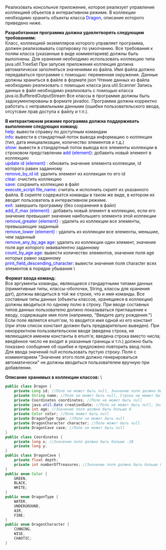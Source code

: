 Реализовать консольное приложение, которое реализует управление коллекцией объектов в интерактивном режиме. В коллекции необходимо хранить объекты класса <span style="color:blue">Dragon</span>, описание которого приведено ниже.

**Разработанная программа должна удовлетворять следующим требованиям:** \
Класс, коллекцией экземпляров которого управляет программа, должен реализовывать сортировку по умолчанию.
Все требования к полям класса (указанные в виде комментариев) должны быть выполнены.
Для хранения необходимо использовать коллекцию типа java.util.TreeSet
При запуске приложения коллекция должна автоматически заполняться значениями из файла.
Имя файла должно передаваться программе с помощью: переменная окружения.
Данные должны храниться в файле в формате json
Чтение данных из файла необходимо реализовать с помощью класса java.util.Scanner
Запись данных в файл необходимо реализовать с помощью класса java.io.BufferedOutputStream
Все классы в программе должны быть задокументированы в формате javadoc.
Программа должна корректно работать с неправильными данными (ошибки пользовательского ввода, отсутсвие прав доступа к файлу и т.п.).

**В интерактивном режиме программа должна поддерживать выполнение следующих команд:** \
<span style="color:blue">help</span>: вывести справку по доступным командам\
<span style="color:blue">info</span>: вывести в стандартный поток вывода информацию о коллекции (тип, дата инициализации, количество элементов и т.д.)\
<span style="color:blue">show</span>: вывести в стандартный поток вывода все элементы коллекции в строковом представлении
<span style="color:blue">add {element}</span>: добавить новый элемент в коллекцию \
<span style="color:blue">update id {element} </span>: обновить значение элемента коллекции, id которого равен заданному \
<span style="color:blue">remove_by_id id</span>: удалить элемент из коллекции по его id \
<span style="color:blue">clear</span>: очистить коллекцию \
<span style="color:blue">save</span>: сохранить коллекцию в файл \
<span style="color:blue">execute_script file_name</span>: считать и исполнить скрипт из указанного файла. В скрипте содержатся команды в таком же виде, в котором их вводит пользователь в интерактивном режиме. \
<span style="color:blue">exit</span>: завершить программу (без сохранения в файл) \
<span style="color:blue">add_if_max {element} </span>: добавить новый элемент в коллекцию, если его значение превышает значение наибольшего элемента этой коллекции \
<span style="color:blue">remove_greater {element} </span>: удалить из коллекции все элементы, превышающие заданный \
<span style="color:blue">remove_lower {element} </span>: удалить из коллекции все элементы, меньшие, чем заданный \
<span style="color:blue">remove_any_by_age age</span>: удалить из коллекции один элемент, значение поля age которого эквивалентно заданному \
<span style="color:blue">count_by_age age</span>: вывести количество элементов, значение поля age которых равно заданному \
<span style="color:blue">print_field_descending_character</span>: вывести значения поля character всех элементов в порядке убывания \

**Формат ввода команд:** \
Все аргументы команды, являющиеся стандартными типами данных (примитивные типы, классы-оболочки, String, классы для хранения дат), должны вводиться в той же строке, что и имя команды.
Все составные типы данных (объекты классов, хранящиеся в коллекции) должны вводиться по одному полю в строку.
При вводе составных типов данных пользователю должно показываться приглашение к вводу, содержащее имя поля (например, "Введите дату рождения:")
Если поле является enum'ом, то вводится имя одной из его констант (при этом список констант должен быть предварительно выведен).
При некорректном пользовательском вводе (введена строка, не являющаяся именем константы в enum'е; введена строка вместо числа; введённое число не входит в указанные границы и т.п.) должно быть показано сообщение об ошибке и предложено повторить ввод поля.
Для ввода значений null использовать пустую строку.
Поля с комментарием "Значение этого поля должно генерироваться автоматически" не должны вводиться пользователем вручную при добавлении.

**Описание хранимых в коллекции классов:** \
```java
public class Dragon {
    private Long id; //Поле не может быть null, Значение поля должно быть больше 0, Значение этого поля должно быть уникальным, Значение этого поля должно генерироваться автоматически
    private String name; //Поле не может быть null, Строка не может быть пустой
    private Coordinates coordinates; //Поле не может быть null
    private java.util.Date creationDate; //Поле не может быть null, Значение этого поля должно генерироваться автоматически
    private int age; //Значение поля должно быть больше 0
    private Color color; //Поле может быть null
    private DragonType type; //Поле не может быть null
    private DragonCharacter character; //Поле может быть null
    private DragonCave cave; //Поле не может быть null
}
public class Coordinates {
    private long x; //Значение поля должно быть больше -28
    private long y;
}
public class DragonCave {
    private float depth;
    private int numberOfTreasures; //Значение поля должно быть больше 0
}
public enum Color {
    GREEN,
    BLACK,
    WHITE;
}
public enum DragonType {
    WATER,
    UNDERGROUND,
    AIR,
    FIRE;
}
public enum DragonCharacter {
    CUNNING,
    WISE,
    CHAOTIC;
}
```